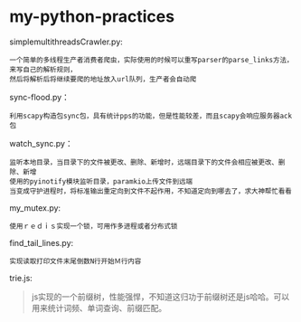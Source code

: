 # my-python-practices
  simplemultithreadsCrawler.py:
  
    一个简单的多线程生产者消费者爬虫，实际使用的时候可以重写parser的parse_links方法，来写自己的解析规则，
    然后将解析后将继续要爬的地址放入url队列，生产者会自动爬
    
  
  sync-flood.py：
  
    利用scapy构造包sync包，具有统计pps的功能，但是性能较差，而且scapy会响应服务器ack包
    
  watch_sync.py：
  
    监听本地目录，当目录下的文件被更改、删除、新增时，远端目录下的文件会相应被更改、删除、新增
    使用的pyinotify模块监听目录，paramkio上传文件到远端
    当变成守护进程时，将标准输出重定向到文件不起作用，不知道定向到哪去了，求大神帮忙看看
    
  my_mutex.py:
  
    使用ｒｅｄｉｓ实现一个锁，可用作多进程或者分布式锁
    
  find_tail_lines.py:
    
    实现读取打印文件末尾倒数N行开始Ｍ行内容
    



trie.js:
>js实现的一个前缀树，性能强悍，不知道这归功于前缀树还是js哈哈。可以用来统计词频、单词查询、前缀匹配。
